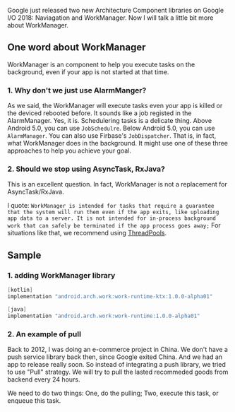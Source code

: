 Google just released two new Architecture Component libraries on Google I/O 2018: Naviagation and WorkManager. Now I will talk a little bit more about WorkManager.

## One word about WorkManager
WorkManager is an component to help you execute tasks on the background, even if your app is not started at that time.

### 1. Why don't we just use AlarmManger?
As we said, the WorkManager will execute tasks even your app is killed or the deviced rebooted before. It sounds like a job registed in the AlarmManager. 
Yes, it is. Schedulering tasks is a delicate thing. Above Android 5.0, you can use `JobSchedulre`. Below Android 5.0, you can use `AlarmManager`. You can also use Firbase's `JobDispatcher`.  That is, in fact, what WorkManager does in the background. It might use one of these three approaches to help you achieve your goal.

### 2. Should we stop using AsyncTask, RxJava?
This is an excellent question. In fact, WorkManager is not a replacement for AsyncTask/RxJava. 

I quote: 
`WorkManager is intended for tasks that require a guarantee that the system will run them even if the app exits, like uploading app data to a server. It is not intended for in-process background work that can safely be terminated if the app process goes away;`
For situations like that, we recommend using [ThreadPools](https://developer.android.com/training/multiple-threads/create-threadpool#ThreadPool).

## Sample

### 1. adding WorkManager library

```groovy
[kotlin]
implementation "android.arch.work:work-runtime-ktx:1.0.0-alpha01"

[java]
implementation "android.arch.work:work-runtime:1.0.0-alpha01"
```

### 2. An example of pull
Back to 2012, I was doing an e-commerce project in China. We don't have a push service library back then, since Google exited China. And we had an app to release really soon. So instead of integrating a push library, we tried to use "Pull" strategy. We will try to pull the lasted recommeded goods from backend every 24 hours. 

We need to do two things: One, do the pulling; Two, execute this task, or enqueue this task.

